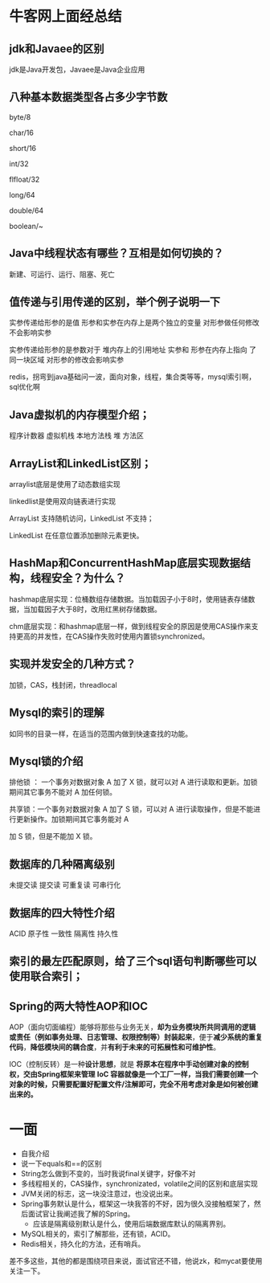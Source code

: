 # 牛客网上面经总结

## jdk和Javaee的区别

jdk是Java开发包，Javaee是Java企业应用

## 八种基本数据类型各占多少字节数 

byte/8 

char/16 

short/16 

int/32 

flfloat/32 

long/64 

double/64 

boolean/~

## Java中线程状态有哪些？互相是如何切换的？ 

新建、可运行、运行、阻塞、死亡



## 值传递与引用传递的区别，举个例子说明一下 

实参传递给形参的是值  形参和实参在内存上是两个独立的变量 对形参做任何修改不会影响实参

实参传递给形参的是参数对于 堆内存上的引用地址 实参和 形参在内存上指向 了同一块区域  对形参的修改会影响实参



redis，拐弯到java基础问一波，面向对象，线程，集合类等等，mysql索引啊，sql优化啊



## Java虚拟机的内存模型介绍；

程序计数器 虚拟机栈 本地方法栈 堆 方法区

## ArrayList和LinkedList区别；  

arraylist底层是使用了动态数组实现

linkedlist是使用双向链表进行实现

ArrayList 支持随机访问，LinkedList 不支持； 

LinkedList 在任意位置添加删除元素更快。 

## HashMap和ConcurrentHashMap底层实现数据结构，线程安全？为什么？  

hashmap底层实现：位桶数组存储数据。当加载因子小于8时，使用链表存储数据，当加载因子大于8时，改用红黑树存储数据。

chm底层实现：和hashmap底层一样，做到线程安全的原因是使用CAS操作来支持更高的并发性，在CAS操作失败时使用内置锁synchronized。

## 实现并发安全的几种方式？

加锁，CAS，栈封闭，threadlocal  

## Mysql的索引的理解  

如同书的目录一样，在适当的范围内做到快速查找的功能。

## Mysql锁的介绍  

排他锁 ： 一个事务对数据对象 A 加了 X 锁，就可以对 A 进行读取和更新。加锁期间其它事务不能对 A 加任何锁。

共享锁：一个事务对数据对象 A 加了 S 锁，可以对 A 进行读取操作，但是不能进行更新操作。加锁期间其它事务能对 A 

加 S 锁，但是不能加 X 锁。

## 数据库的几种隔离级别  

未提交读 提交读 可重复读 可串行化

## 数据库的四大特性介绍  

ACID 原子性 一致性 隔离性 持久性 

## 索引的最左匹配原则，给了三个sql语句判断哪些可以使用联合索引；  

## Spring的两大特性AOP和IOC  

AOP（面向切面编程）能够将那些与业务无关，**却为业务模块所共同调用的逻辑或责任（例如事务处理、日志管理、权限控制等）封装起来**，便于**减少系统的重复代码**，**降低模块间的耦合度**，并**有利于未来的可拓展性和可维护性**。

IOC（控制反转）是一种**设计思想**，就是 **将原本在程序中手动创建对象的控制权，交由Spring框架来管理** **IoC 容器就像是一个工厂一样，当我们需要创建一个对象的时候，只需要配置好配置文件/注解即可，完全不用考虑对象是如何被创建出来的。**

# 一面

- 自我介绍
- 说一下equals和==的区别
- String怎么做到不变的，当时我说final关键字，好像不对
- 多线程相关的，CAS操作，synchronizated，volatile之间的区别和底层实现
- JVM关闭的标志，这一块没注意过，也没说出来。
- Spring事务默认是什么，框架这一块我答的不好，因为很久没接触框架了，然后面试官让我阐述我了解的Spring。
  - 应该是隔离级别默认是什么，使用后端数据库默认的隔离界别。
- MySQL相关的，索引了解那些，还有锁，ACID。
- Redis相关，持久化的方法，还有哨兵。

差不多这些，其他的都是围绕项目来说，面试官还不错，他说zk，和mycat要使用关注一下。